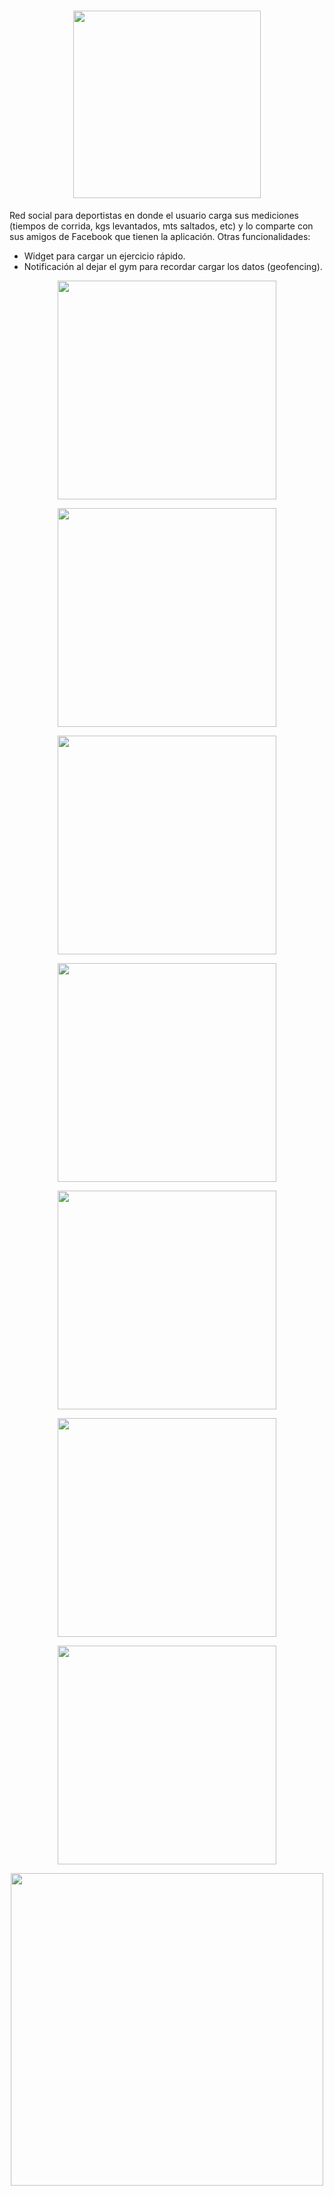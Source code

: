 <h1 align="center">
  <img src="https://github.com/UTN-FRBA-Mobile/KeepApp/blob/master/images/Logo-texto.png" width="300">
</h1>
Red social para deportistas en donde el usuario carga sus mediciones (tiempos de corrida, kgs levantados, mts saltados, etc) y lo comparte con sus amigos de Facebook que tienen la aplicación. 
Otras funcionalidades:

* Widget para cargar un ejercicio rápido.
* Notificación al dejar el gym para recordar cargar los datos (geofencing).

<p align="center">
  <img src="https://github.com/UTN-FRBA-Mobile/KeepApp/blob/master/images/screener_1511490433687.png" width="350">
</p>
<p align="center">
  <img src="https://github.com/UTN-FRBA-Mobile/KeepApp/blob/master/images/screener_1511490471191.png" width="350">
</p>
<p align="center">
  <img src="https://github.com/UTN-FRBA-Mobile/KeepApp/blob/master/images/screener_1511490488812.png" width="350">
</p>
<p align="center">
  <img src="https://github.com/UTN-FRBA-Mobile/KeepApp/blob/master/images/screener_1511490564078.png" width="350">
</p>
<p align="center">
  <img src="https://github.com/UTN-FRBA-Mobile/KeepApp/blob/master/images/screener_1511490579986.png" width="350">
</p>
<p align="center">
  <img src="https://github.com/UTN-FRBA-Mobile/KeepApp/blob/master/images/screener_1511490598049.png" width="350">
</p>
<p align="center">
  <img src="https://github.com/UTN-FRBA-Mobile/KeepApp/blob/master/images/screener_1511490620540.png" width="350">
</p>
<p align="center">
  <img src="https://github.com/UTN-FRBA-Mobile/KeepApp/blob/master/app/src/main/res/drawable/widget_preview.png" width="500">
</p>




